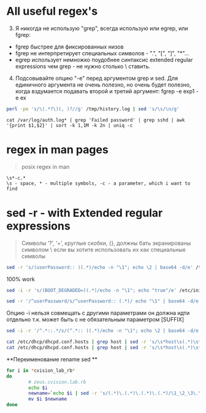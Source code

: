 # All useful regex's

3. Я никогда не использую "grep", всегда использую или egrep, или fgrep:
  - fgrep быстрее для фиксированных низов
  - fgrep не интерпретирует специальных символов - ".", "[", "]", "*"...
  - egrep использует немножко поудобнее синтаксис extended regular
    expressions чем grep - не нужно столько \ ставить.

4. Подсовывайте опцию "-e" перед аргументом grep и sed.  Для единичного
   аргумента не очень полезно, но очень будет полезно, когда вздумается
   подавать второй и третий аргумент: fgrep -e exp1 -e ex


```bash
perl -pe 's/\(.*?\)(, )?//g' /tmp/history.log | sed 's/\s/\n/g'
```

```
cat /var/log/auth.log* | grep 'Failed password' | grep sshd | awk '{print $1,$2}' | sort -k 1,1M -k 2n | uniq -c
```

# regex in man pages

>posix regex in man

```
\s*-c.*
\s - space, * - multiple symbols, -c - a parameter, which i want to find
```

# sed -r - with Extended regular expressions

>Символы ‘?’, ‘+’, круглые скобки, {}, должны бать экранированы символом \ если вы хотите использовать их как специальные символы

```bash
sed -r 's/(userPassword:: )(.*)/echo -n "\1"; echo \2 | base64 -d/e' /tmp/passwd
```

100% work
```bash
sed -i -r 's/(BOOT_DEGRADED=)(.*)/echo -n "\1"; echo "true"/e' /etc/initramfs-tools/conf.d/mdadm
```

```bash 
sed -r '/^userPassword/s/^userPassword:: (.*)/ echo "\1" | base64 -d/e' /tmp/passwd
```

Опцию -i нельзя совмещать с другими параметрами он должна идти отдельно т.к. может быть с не обязательным параметром [SUFFIX]

```bash
sed -i -r '/^.*::.*/s/(^.*:: )(.*)/echo -n "\1"; echo \2 | base64 -d/e' /tmp/passwd
```

```bash
cat /etc/dhcp/dhcpd.conf.hosts | grep host | sed -r 's/\s*host\s(.*)\s*\{/\1/'
cat /etc/dhcp/dhcpd.conf.hosts | grep host | sed -r 's/\s*host\s(.*)\s*\{/\1/' | tr -s '\n' ' '
```

**Переименование rename sed **

```bash
for i in *cvision_lab_rb*
do
        # zeus.cvision.lab.rb
        echo $i
        newname=`echo $i | sed -r 's/(.*)\.(.*)\.(.*)\.(.*)/\1_\2_\3\.\4/'`
        mv $i $newname
done
```
